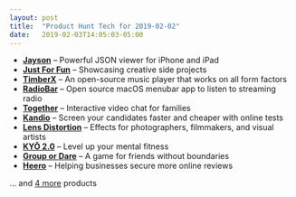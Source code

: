 ```yaml
---
layout: post
title:  "Product Hunt Tech for 2019-02-02"
date:   2019-02-03T14:05:03-05:00
---
```


* **[Jayson](https://www.producthunt.com/posts/jayson-2?utm_campaign=producthunt-api&utm_medium=api&utm_source=Application%3A+Daily+Digest+RSS+%28ID%3A+3202%29)** – Powerful JSON viewer for iPhone and iPad
* **[Just For Fun](https://www.producthunt.com/posts/just-for-fun-2?utm_campaign=producthunt-api&utm_medium=api&utm_source=Application%3A+Daily+Digest+RSS+%28ID%3A+3202%29)** – Showcasing creative side projects
* **[TimberX](https://www.producthunt.com/posts/timberx?utm_campaign=producthunt-api&utm_medium=api&utm_source=Application%3A+Daily+Digest+RSS+%28ID%3A+3202%29)** – An open-source music player that works on all form factors
* **[RadioBar](https://www.producthunt.com/posts/radiobar?utm_campaign=producthunt-api&utm_medium=api&utm_source=Application%3A+Daily+Digest+RSS+%28ID%3A+3202%29)** – Open source macOS menubar app to listen to streaming radio
* **[Together](https://www.producthunt.com/posts/together-5?utm_campaign=producthunt-api&utm_medium=api&utm_source=Application%3A+Daily+Digest+RSS+%28ID%3A+3202%29)** – Interactive video chat for families
* **[Kandio](https://www.producthunt.com/posts/kandio?utm_campaign=producthunt-api&utm_medium=api&utm_source=Application%3A+Daily+Digest+RSS+%28ID%3A+3202%29)** – Screen your candidates faster and cheaper with online tests
* **[Lens Distortion](https://www.producthunt.com/posts/lens-distortion?utm_campaign=producthunt-api&utm_medium=api&utm_source=Application%3A+Daily+Digest+RSS+%28ID%3A+3202%29)** – Effects for photographers, filmmakers, and visual artists
* **[KYŌ 2.0](https://www.producthunt.com/posts/kyo-2-0?utm_campaign=producthunt-api&utm_medium=api&utm_source=Application%3A+Daily+Digest+RSS+%28ID%3A+3202%29)** – Level up your mental fitness
* **[Group or Dare](https://www.producthunt.com/posts/group-or-dare?utm_campaign=producthunt-api&utm_medium=api&utm_source=Application%3A+Daily+Digest+RSS+%28ID%3A+3202%29)** – A game for friends without boundaries
* **[Heero](https://www.producthunt.com/posts/heero?utm_campaign=producthunt-api&utm_medium=api&utm_source=Application%3A+Daily+Digest+RSS+%28ID%3A+3202%29)** – Helping businesses secure more online reviews

… and [4 more](https://www.producthunt.com/tech) products